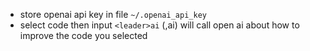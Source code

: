 

- store openai api key in file `~/.openai_api_key`
- select code then input `<leader>ai` (,ai) will call open ai about how to improve the code you selected

